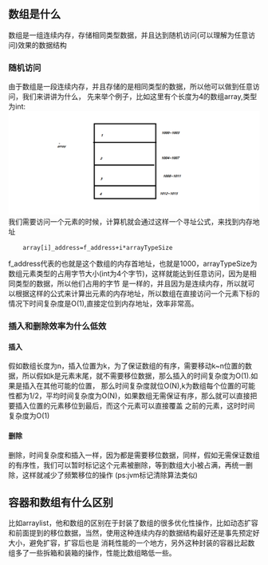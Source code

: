 ## 数组是什么
数组是一组连续内存，存储相同类型数据，并且达到随机访问(可以理解为任意访问)效果的数据结构
### 随机访问
由于数组是一段连续内存，并且存储的是相同类型的数据，所以他可以做到任意访问，我们来讲讲为什么，
先来举个例子，比如这里有个长度为4的数组array,类型为int:
![数组示意图](../_media/数组示意.png)
我们需要访问一个元素的时候，计算机就会通过这样一个寻址公式，来找到内存地址
```code
    array[i]_address=f_address+i*arrayTypeSize
```
f_address代表的也就是这个数组的内存首地址，也就是1000，arrayTypeSize为数组元素类型的占用字节大小(int为4个字节)，这样就能达到任意访问，因为是相同类型的数据，所以他们占用的字节
是一样的，并且因为是连续内存，所以就可以根据这样的公式来计算出元素的内存地址，所以数组在直接访问一个元素下标的情况下时间复杂度是O(1),直接定位到内存地址，效率非常高。
### 插入和删除效率为什么低效
#### 插入
假如数组长度为n，插入位置为k，为了保证数组的有序，需要移动k~n位置的数据，所以假如k是元素末尾，就不需要移位数据，那么插入的时间复杂度为O(1).如果是插入在其他可能的位置，
那么时间复杂度就位O(N),k为数组每个位置的可能性都为1/2，平均时间复杂度为O(N)，如果数组无需保证有序，那么就可以直接把要插入位置的元素移位到最后，而这个元素可以直接覆盖
之前的元素，这时时间复杂度为O(1)
#### 删除
删除，时间复杂度和插入一样，因为都是需要移位数据，同样，假如无需保证数组的有序性，我们可以暂时标记这个元素被删除，等到数组大小被占满，再统一删除，这样就减少了频繁移位的操作
(ps:jvm标记清除算法类似)
## 容器和数组有什么区别
比如arraylist，他和数组的区别在于封装了数组的很多优化性操作，比如动态扩容和前面提到的移位数据，当然，使用这种连续内存的数据结构最好还是事先预定好大小，避免扩容，扩容后也是
消耗性能的一个地方，另外这种封装的容器比起数组多了一些拆箱和装箱的操作，性能比数组略低一些。



